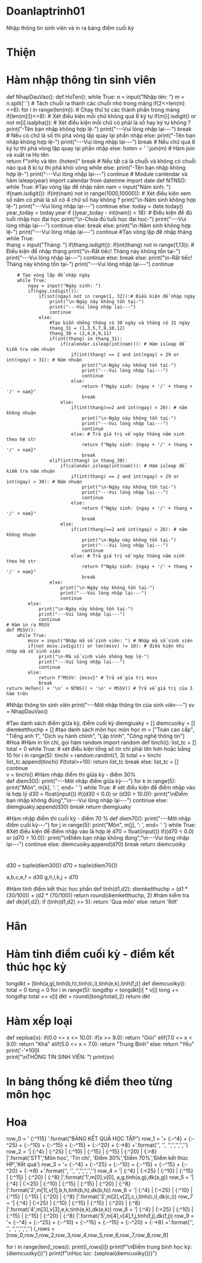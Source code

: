 # Doanlaptrinh01
Nhập thông tin sinh viên và in ra bảng điểm cuối kỳ

# Thiện
# Hàm nhập thông tin sinh viên
def NhapDauVao():
    def HoTen():
        while True:
            n = input("Nhập tên: ")
            m = n.split(' ') # Tách chuỗi ra thành các chuỗi nhỏ trong mảng
            if(2<=len(m)<=6):
                for i in range(len(m)): # Chạy thứ tự các thành phần trong mảng
                    if(len(m[i])<=8): # Xét điều kiện mỗi chữ không quá 8 ký tự
                        if(m[i].isdigit() or not m[i].isalpha()): # Xét điều kiện mỗi chữ có phải là số hay ký tự không ?
                            print("-Tên bạn nhập không hợp lệ-")
                            print("---Vui lòng nhập lại---")
                            break # Nếu có chữ là số thì phá vòng lặp quay lại phần nhập
                    else:
                        print("-Tên bạn nhập không hợp lệ-")
                        print("---Vui lòng nhập lại---")
                        break # Nếu chữ quá 8 ký tự thì phá vòng lặp quay lại phần nhập
                else: 
                    hoten = ' '.join(m) # Hàm join và xuất ra Họ tên  
                    return f"\nHọ và tên: {hoten}"
                    break # Nếu tất cả là chuỗi và không có chuỗi nào quá 8 kí tự thì phá khỏi vòng while
            else:
                print("-Tên bạn nhập không hợp lệ-")
                print("---Vui lòng nhập lại---")
                continue 
    # Module canlendar và hàm isleap(year)
    import calendar
    from datetime import date
    def NTNS():
        while True:
            #Tạo vòng lặp để nhập năm
            nam = input("Năm sinh: ")
            if(nam.isdigit()):
                if(int(nam) not in range(1000,10000)): # Xét điều kiện xem số năm có phải là số có 4 chữ số hay không ?
                    print("\n-Năm sinh không hợp lệ-")
                    print("---Vui lòng nhập lại---")
                    continue
                else:
                    today = date.today()
                    year_today = today.year
                    if ((year_today - int(nam)) < 18): # Điều kiện để đủ tuổi nhập học đại học
                        print("\n-Chưa đủ tuổi học đại học-")
                        print("---Vui lòng nhập lại---")
                        continue
                    else:
                        break
            else:
                print("\n-Năm sinh không hợp lệ-")
                print("---Vui lòng nhập lại---")
                continue
        #Tạo vòng lặp để nhập tháng        
        while True:   
            thang = input("Tháng: ") 
            if(thang.isdigit()):
                if(int(thang) not in range(1,13)): # Điều kiện để nhập tháng
                    print("\n-Rất tiếc! Tháng này không tồn tại-")
                    print("---Vui lòng nhập lại---")
                    continue
                else:
                    break
            else:
                print("\n-Rất tiếc! Tháng này không tồn tại-")
                print("---Vui lòng nhập lại---")
                continue

        # Tạo vòng lặp để nhập ngày
        while True:
            ngay = input("Ngày sinh: ") 
            if(ngay.isdigit()):
                if(int(ngay) not in range(1, 32)):# Điều kiện để nhập ngày
                    print("\n-Ngày này không tồn tại-")
                    print("---Vui lòng nhập lại---")
                    continue
                else:
                    #Tạo biến những tháng có 30 ngày và tháng có 31 ngày
                    thang_31 = (1,3,5,7,8,10,12)
                    thang_30 = (2,4,6,9,11)
                    if(int(thang) in thang_31):
                        if(calendar.isleap(int(nam))): # Hàm isleap để kiểm tra năm nhuận
                            if(int(thang) == 2 and int(ngay) > 29 or int(ngay) > 31): # Năm nhuận
                                print("\n-Ngày này không tồn tại-")
                                print("---Vui lòng nhập lại---")
                                continue
                            else:    
                                return f"Ngày sinh: {ngay + '/' + thang + '/' + nam}"
                                break 
                        else:
                            if(int(thang)==2 and int(ngay) > 28): # năm không nhuận
                                print("\n-Ngày này không tồn tại-")
                                print("---Vui lòng nhập lại---")
                                continue
                            else: # Trả giá trị về ngày tháng năm sinh theo hệ str
                                return f"Ngày sinh: {ngay + '/' + thang + '/' + nam}"  
                                break
                    elif(int(thang) in thang_30):
                        if(calendar.isleap(int(nam))): # Hàm isleap để kiểm tra năm nhuận
                            if(int(thang) == 2 and int(ngay) > 29 or int(ngay) > 30): # Năm nhuận
                                print("\n-Ngày này không tồn tại-")
                                print("---Vui lòng nhập lại---")
                                continue
                            else:    
                                return f"Ngày sinh: {ngay + '/' + thang + '/' + nam}"
                                break
                        else:
                            if(int(thang)==2 and int(ngay) > 28): # năm không nhuận
                                print("\n-Ngày này không tồn tại-")
                                print("---Vui lòng nhập lại---")
                                continue
                            else: # Trả giá trị về ngày tháng năm sinh theo hệ str
                                return f"Ngày sinh: {ngay + '/' + thang + '/' + nam}"  
                                break
                    else:
                        print("\n-Ngày này không tồn tại-")
                        print("---Vui lòng nhập lại---")
                        continue       
            else:
                print("\n-Ngày này không tồn tại-")
                print("---Vui lòng nhập lại---")
                continue
    # Hàm in ra MSSV
    def MSSV():
        while True:
            mssv = input("Nhập mã số sinh viên: ") # Nhập mã số sinh viên
            if(not mssv.isdigit() or len(mssv) != 10): # điều kiện khi nhập mã số sinh viên
                print("\n-Mã số sinh viên không hợp lệ-")
                print("---Vui lòng nhập lại---")
                continue
            else:
                return f"MSSV: {mssv}" # Trả về gia trị mssv
                break
    return HoTen() + '\n' + NTNS() + '\n' + MSSV() # Trả về giá trị của 3 hàm trên


#Nhập thông tin sinh viên
print("---Mời nhập thông tin của sinh viên---")
sv = NhapDauVao()   

#Tạo danh sách điểm giữa kỳ, điểm cuối kỳ
diemgiuaky = []
diemcuoiky = []
diemketthuchp = []
#tạo danh sách môn học môn học 
m = ["Toán cao cấp", "Tiếng anh 1", "Dịch vụ hành chính", "Lập trình", "Công nghệ thông tin"]
#Hoa
#Hàm in tín chỉ, gọi hàm random
import random
def tinchi():
    list_tc = []
    total = 0
    while True: # xét điều kiện tổng số tín chỉ phải lớn hơn hoặc bằng 10
        for i in range(5):
            tinchi = random.randint(1, 3)
            total += tinchi
            list_tc.append(tinchi)
        if(total>=10):
            return list_tc
            break
        else:
            list_tc = []
            continue        
v = tinchi()
#Hàm nhập điểm thi giữa kỳ - điểm 30%   
def diem30():
    print("---Mời nhập điểm giữa kỳ---")
    for k in range(5):
        print("Môn", m[k], ': ', end= ' ')
        while True: # xét điều kiện để điểm nhập vào là hợp lý
            d30 = float(input())
            if((d30 < 0.0) or (d30 > 10.0)):
                print("\nĐiểm bạn nhập không đúng","\n---Vui lòng nhập lại---")
                continue
            else:
                diemgiuaky.append(d30)
                break
    return diemgiuaky

#Hàm nhập điểm thi cuối kỳ - điểm 70 % 
def diem70():
    print("---Mời nhập điểm cuối kỳ---")
    for j in range(5):
        print("Môn", m[j], ': ', end= ' ')
        while True: #Xét điều kiện để điểm nhập vào là hợp lệ
            d70 = float(input())
            if((d70 < 0.0) or (d70 > 10.0)):
                print("\nĐiểm bạn nhập không đúng","\n---Vui lòng nhập lại---")
                continue
            else:
                diemcuoiky.append(d70)
                break
    return diemcuoiky
#
d30 = tuple(diem30())
d70 = tuple(diem70())

a,b,c,e,f = d30
g,h,i,k,j = d70

#Hàm tính điểm kết thúc học phần
def tinh(d1,d2):
    diemketthuchp = (d1 * (30/100)) + (d2 * (70/100))
    return round(diemketthuchp, 2)
#hàm kiểm tra 
def dk(d1,d2):
    if (tinh(d1,d2) >= 5):
        return 'Qua môn'
    else:
        return 'Rớt'
# Hân
# Hàm tinh điểm cuối kỳ - điểm kết thúc học kỳ
tongdkt = [tinh(a,g),tinh(b,h),tinh(c,i),tinh(e,k),tinh(f,j)]
def diemcuoiky():
    total = 0
    tong = 0
    for i in range(5):
        tongdhp = tongdkt[i] * v[i]
        tong += tongdhp
        total += v[i]
    dkt = round((tong/total),2)
    return dkt    
# Hàm xếp loại 
def xeploai(x):
    if(0.0 <= x <= 10.0):
        if(x >= 9.0):
            return "Giỏi"
        elif(7.0 <= x < 9.0):
            return "Khá"
        elif(5.0 <= x < 7.0):
            return "Trung Bình"
        else:
            return "Yếu"
print('-'*100)        
print("\nTHÔNG TIN SINH VIÊN: ")
print(sv)
# In bảng thống kê điểm theo từng môn học
# Hoa
row_0 = ' {:^115} '.format("BẢNG KẾT QUẢ HỌC TẬP")
row_1 = '+ {:-^4} + {:-^25} + {:-^10} + {:-^15} + {:-^15} + {:-^20} + {:->8} +'.format('', '', '','','','','')
row_2 = '| {:^4} | {:^25} | {:^10} | {:^15} | {:^15} | {:^20} | {:>8} |'.format('STT','Môn học', 'Tín chỉ', 'Điểm 30%','Điểm 70%','Điểm kết thúc HP','Kết quả')
row_3 = '+ {:-^4} + {:-^25} + {:-^10} + {:-^15} + {:-^15} + {:-^20} + {:->8} +'.format('', '', '','','','','')
row_4 = '| {:^4} | {:<25} | {:^10} | {:^15} | {:^15} | {:^20} | {:^8} |'.format('1',m[0],v[0], a,g,tinh(a,g),dk(a,g))
row_5 = '| {:^4} | {:<25} | {:^10} | {:^15} | {:^15} | {:^20} | {:^8} |'.format('2',m[1],v[1],b,h,tinh(b,h),dk(b,h))
row_6 = '| {:^4} | {:<25} | {:^10} | {:^15} | {:^15} | {:^20} | {:^8} |'.format('3',m[2],v[2],c,i,tinh(c,i),dk(c,i))
row_7 = '| {:^4} | {:<25} | {:^10} | {:^15} | {:^15} | {:^20} | {:^8} |'.format('4',m[3],v[3],e,k,tinh(e,k),dk(e,k))
row_8 = '| {:^4} | {:<25} | {:^10} | {:^15} | {:^15} | {:^20} | {:^8} |'.format('5',m[4],v[4],f,j,tinh(f,j),dk(f,j))
row_9 = '+ {:-^4} + {:-^25} + {:-^10} + {:-^15} + {:-^15} + {:-^20} + {:->8} +'.format('', '', '','','','','')
l_rows = [row_0,row_1,row_2,row_3,row_4,row_5,row_6,row_7,row_8,row_9]

for i in range(len(l_rows)):
    print(l_rows[i])
print(f"\nĐiểm trung bình học kỳ: {diemcuoiky()}")
print(f"\nHọc lực: {xeploai(diemcuoiky())}")

